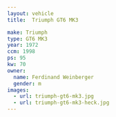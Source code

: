```yaml
---
layout: vehicle
title:  Triumph GT6 MK3

make: Triumph
type: GT6 MK3
year: 1972
ccm: 1998
ps: 95
kw: 70
owner:
  name: Ferdinand Weinberger
  gender: m
images:
  - url: triumph-gt6-mk3.jpg
  - url: triumph-gt6-mk3-heck.jpg
---
```

